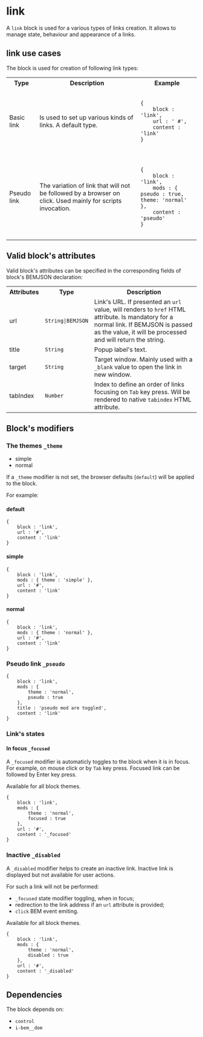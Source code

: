 # link

A `link` block is used for a various types of links creation. It allows to manage state, behaviour and appearance of a links.

## link use cases

The block is used for creation of following link types:

<table>
    <tr>
        <th>Type</th>
        <th>Description</th>
        <th>Example</th>
    </tr>
    <tr>
        <td>Basic link</td>
        <td>Is used to set up various kinds of links. A default type.</td>
        <td>
            <pre><code>
{
    block : 'link',
    url : ' #',
    content : 'link'
}
            </code></pre>
        </td>
    </tr>
    <tr>
        <td>Pseudo link</td>
        <td>The variation of link that will not be followed by a browser on click. Used mainly for scripts invocation.
        </td>
        <td>
            <pre><code>
{
    block : 'link',
    mods : { pseudo : true, theme: 'normal' },
    content : 'pseudo'
}
            </code></pre>
        </td>
    </tr>
</table>


## Valid block's attributes

Valid block's attributes can be specified in the corresponding fields of block's BEMJSON declaration:

<table>
    <tr>
        <th align="center">Attributes</th>
        <th align="center">Type</th>
        <th align="center">Description</th>
    </tr>
    <tr>
        <td>url</td>
        <td><code>String|BEMJSON</code></td>
        <td>Link's URL. If presented an <code>url</code> value, will renders to <code>href</code> HTML attribute. Is mandatory for a normal link. If BEMJSON is passed as the value, it will be processed and will return the string.</td>
    </tr>
    <tr>
        <td>title</td>
        <td><code>String</code></td>
        <td>Popup label's text.</td>
    </tr>  
    <tr>
        <td>target</td>
        <td><code>String</code></td>
        <td>Target window. Mainly used with a <code>_blank</code> value to open the link in new window.</td>
    </tr>
    <tr>
        <td>tabIndex</td>
        <td><code>Number</code></td>
        <td>Index to define an order of links focusing on <code>Tab</code> key press. Will be rendered to native <code>tabindex</code> HTML attribute.</td>
    </tr>
</table>


## Block's modifiers

### The themes `_theme`

 * simple
 * normal

If a `_theme` modifier is not set, the browser defaults (`default`) will be applied to the block.

For example:

#### default
```bemjson
{
    block : 'link',
    url : '#',
    content : 'link'
}
```


#### simple

```bemjson
{
    block : 'link',
    mods : { theme : 'simple' },
    url : '#',
    content : 'link'
}
```


#### normal

```bemjson
{
    block : 'link',
    mods : { theme : 'normal' },
    url : '#',
    content : 'link'
}
```


### Pseudo link `_pseudo`

```bemjson
{
    block : 'link',
    mods : {
        theme : 'normal',
        pseudo : true
    },
    title : 'pseudo mod are toggled',
    content : 'link'
}
```


### Link's states

#### In focus `_focused`

A `_focused` modifier is automaticly toggles to the block when it is in focus. For example, on mouse click or by `Tab` key press. Focused link can be followed by Enter key press.

Available for all block themes.

```
{
    block : 'link',
    mods : {
        theme : 'normal',
        focused : true
    },
    url : '#',
    content : '_focused'
}
```

### Inactive `_disabled`

A `_disabled` modifier helps to create an inactive link. Inactive link is displayed but not available for user actions.  

For such a link will not be performed:

* `_focused` state modifier toggling, when in focus;
* redirection to the link address if an `url` attribute is provided;
* `click` BEM event emiting.

Available for all block themes.

```bemjson
{
    block : 'link',
    mods : {
        theme : 'normal',
        disabled : true
    },
    url : '#',
    content : '_disabled'
}
```

## Dependencies

The block depends on:

* `control`
* `i-bem__dom`
